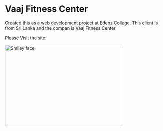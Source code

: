 # Vaaj Fitness Center 

Created this as a web development project at Edenz College. This client is from Sri Lanka and the compan is Vaaj Fitness Center 

Please Visit the site:


<a href="http://vaaj.herokuapp.com/">
<img src="https://scontent.fhlz1-1.fna.fbcdn.net/v/t1.0-9/36907585_1866495093373210_4320676111240396800_n.jpg?_nc_cat=0&oh=518e82b4f4971ba721653eb77b983198&oe=5BD01441" alt="Smiley face" width="378" height="260">
</a>
